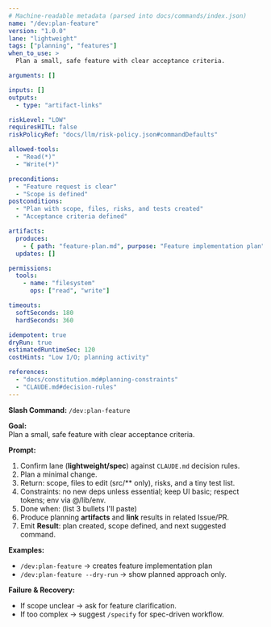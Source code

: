 ```yaml
---
# Machine-readable metadata (parsed into docs/commands/index.json)
name: "/dev:plan-feature"
version: "1.0.0"
lane: "lightweight"
tags: ["planning", "features"]
when_to_use: >
  Plan a small, safe feature with clear acceptance criteria.

arguments: []

inputs: []
outputs:
  - type: "artifact-links"

riskLevel: "LOW"
requiresHITL: false
riskPolicyRef: "docs/llm/risk-policy.json#commandDefaults"

allowed-tools:
  - "Read(*)"
  - "Write(*)"

preconditions:
  - "Feature request is clear"
  - "Scope is defined"
postconditions:
  - "Plan with scope, files, risks, and tests created"
  - "Acceptance criteria defined"

artifacts:
  produces:
    - { path: "feature-plan.md", purpose: "Feature implementation plan" }
  updates: []

permissions:
  tools:
    - name: "filesystem"
      ops: ["read", "write"]

timeouts:
  softSeconds: 180
  hardSeconds: 360

idempotent: true
dryRun: true
estimatedRuntimeSec: 120
costHints: "Low I/O; planning activity"

references:
  - "docs/constitution.md#planning-constraints"
  - "CLAUDE.md#decision-rules"
---
```


**Slash Command:** `/dev:plan-feature`

**Goal:**  
Plan a small, safe feature with clear acceptance criteria.

**Prompt:**  
1) Confirm lane (**lightweight/spec**) against `CLAUDE.md` decision rules.  
2) Plan a minimal change.
3) Return: scope, files to edit (src/\*\* only), risks, and a tiny test list.
4) Constraints: no new deps unless essential; keep UI basic; respect tokens; env via @/lib/env.
5) Done when: (list 3 bullets I'll paste)
6) Produce planning **artifacts** and **link** results in related Issue/PR.
7) Emit **Result**: plan created, scope defined, and next suggested command.

**Examples:**  
- `/dev:plan-feature` → creates feature implementation plan
- `/dev:plan-feature --dry-run` → show planned approach only.

**Failure & Recovery:**  
- If scope unclear → ask for feature clarification.
- If too complex → suggest `/specify` for spec-driven workflow.
